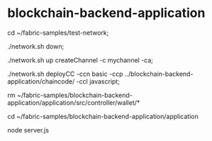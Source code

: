 # blockchain-backend-application

cd ~/fabric-samples/test-network;

./network.sh down;

./network.sh up createChannel -c mychannel -ca;

./network.sh deployCC -ccn basic -ccp ../blockchain-backend-application/chaincode/ -ccl javascript;

rm ~/fabric-samples/blockchain-backend-application/application/src/controller/wallet/*

cd ~/fabric-samples/blockchain-backend-application/application

node server.js

